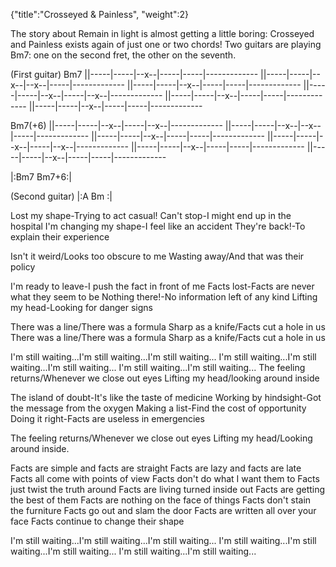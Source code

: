 {"title":"Crosseyed & Painless",
"weight":2}

The story about Remain in light is almost getting a little boring:
Crosseyed and Painless exists again of just one or two chords!
Two guitars are playing Bm7: one on the second fret,
the other on the seventh.

(First guitar)
Bm7
||-----|-----|--x--|-----|-----|-------------
||-----|-----|--x--|--x--|-----|-------------
||-----|-----|--x--|-----|-----|-------------
||-----|-----|--x--|-----|--x--|-------------
||-----|-----|--x--|-----|-----|-------------
||-----|-----|--x--|-----|-----|-------------

Bm7(+6)
||-----|-----|--x--|-----|--x--|-------------
||-----|-----|--x--|--x--|-----|-------------
||-----|-----|--x--|-----|-----|-------------
||-----|-----|--x--|-----|--x--|-------------
||-----|-----|--x--|-----|-----|-------------
||-----|-----|--x--|-----|-----|-------------

|:Bm7   Bm7+6:|

(Second guitar)
|:A Bm      :|

Lost my shape-Trying to act casual!
Can't stop-I might end up in the hospital
I'm changing my shape-I feel like an accident
They're back!-To explain their experience

Isn't it weird/Looks too obscure to me
Wasting away/And that was their policy

I'm ready to leave-I push the fact in front of me
Facts lost-Facts are never what they seem to be
Nothing there!-No information left of any kind
Lifting my head-Looking for danger signs

There was a line/There was a formula
Sharp as a knife/Facts cut a hole in us
There was a line/There was a formula
Sharp as a knife/Facts cut a hole in us

I'm still waiting...I'm still waiting...I'm still waiting...
I'm still waiting...I'm still waiting...I'm still waiting...
I'm still waiting...I'm still waiting...
The feeling returns/Whenever we close out eyes
Lifting my head/looking around inside

The island of doubt-It's like the taste of medicine
Working by hindsight-Got the message from the oxygen
Making a list-Find the cost of opportunity
Doing it right-Facts are useless in emergencies

The feeling returns/Whenever we close out eyes
Lifting my head/Looking around inside.

Facts are simple and facts are straight
Facts are lazy and facts are late
Facts all come with points of view
Facts don't do what I want them to
Facts just twist the truth around
Facts are living turned inside out
Facts are getting the best of them
Facts are nothing on the face of things
Facts don't stain the furniture
Facts go out and slam the door
Facts are written all over your face
Facts continue to change their shape

I'm still waiting...I'm still waiting...I'm still waiting...
I'm still waiting...I'm still waiting...I'm still waiting...
I'm still waiting...I'm still waiting...
